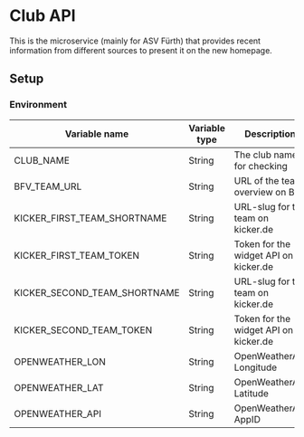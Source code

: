 # Club API

This is the microservice (mainly for ASV Fürth) that provides recent information from different sources to present it on the new homepage.

## Setup

### Environment

| Variable name                | Variable type | Description                           |
| ---------------------------- | ------------- | ------------------------------------- |
| CLUB_NAME                    | String        | The club name for checking            |
| BFV_TEAM_URL                 | String        | URL of the team overview on BFV       |
| KICKER_FIRST_TEAM_SHORTNAME  | String        | URL-slug for the team on kicker.de    |
| KICKER_FIRST_TEAM_TOKEN      | String        | Token for the widget API on kicker.de |
| KICKER_SECOND_TEAM_SHORTNAME | String        | URL-slug for the team on kicker.de    |
| KICKER_SECOND_TEAM_TOKEN     | String        | Token for the widget API on kicker.de |
| OPENWEATHER_LON              | String        | OpenWeatherApi Longitude              |
| OPENWEATHER_LAT              | String        | OpenWeatherApi Latitude               |
| OPENWEATHER_API              | String        | OpenWeatherApi AppID                  |
